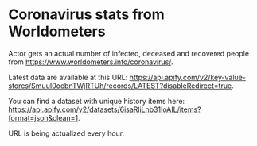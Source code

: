 # Coronavirus stats from Worldometers

Actor gets an actual number of infected, deceased and recovered people from https://www.worldometers.info/coronavirus/.

Latest data are available at this URL: https://api.apify.com/v2/key-value-stores/SmuuI0oebnTWjRTUh/records/LATEST?disableRedirect=true.

You can find a dataset with unique history items here: https://api.apify.com/v2/datasets/6isaRliLnb31IoAIL/items?format=json&clean=1.

URL is being actualized every hour.
